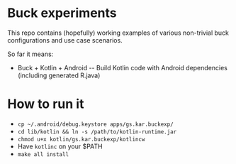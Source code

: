 # Buck experiments

This repo contains (hopefully) working examples of various non-trivial buck configurations and use case scenarios.

So far it means:

- Buck + Kotlin + Android
-- Build Kotlin code with Android dependencies (including generated R.java)

# How to run it

- `cp ~/.android/debug.keystore apps/gs.kar.buckexp/`
- `cd lib/kotlin && ln -s /path/to/kotlin-runtime.jar`
- `chmod u+x kotlin/gs.kar.buckexp/kotlincw`
- Have `kotlinc` on your $PATH
- `make all install`
